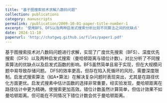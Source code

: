 ```yaml
---
title: "基于图搜索技术求解八数码问题"
collection: publications
category: manuscripts
permalink: /publication/2009-10-01-paper-title-number-1
excerpt: '使用BFS、DFS以及两种启发式搜索分析比较不同算法之间的优缺点'
date: 2024-11-10
paperurl: 'http://chatgwq.github.io/files/paper1.pdf'
---
```


基于图搜索技术对八数码问题进行求解，实现了广度优先搜索（BFS）、深度优先搜索（DFS）以及两种启发式搜索（曼哈顿距离与错位计数）。对比分析了不同搜索算法的优缺点以及启发式函数的影响。BFS虽然简单且易于实现，但在大规模问题中易导致存储问题。
DFS的效率更高，但存在陷入死循环的风险，需要深度限制。启发式搜索算法（如A*算法）在解决复杂问题时表现突出，尤其是在路径优化方面更优。启发式搜素中估计函数的选择非常重要，经实验发现，曼哈顿距离在路径估计中更为精确，使搜索更加高效。错位计数虽然计算简单，但估计效果不如曼哈顿距离。但可能在不同情况下错位计数会优于曼哈顿距离。
